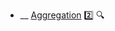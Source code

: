 * __ [Aggregation](./uml/classDiagrams/aggregation) :two: <trigger for="pop:aggregation-preview">:mag:</trigger>

<popover id="pop:aggregation-preview" title=":mag: Aggregation" placement="right">
  <div slot="content">
    <include src=".\preview.md" />
  </div>
</popover>
